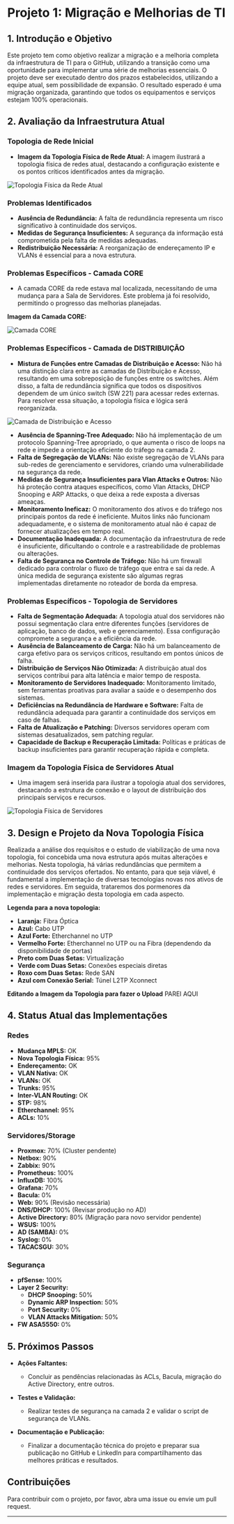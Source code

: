 # Projeto 1: Migração e Melhorias de TI

## 1. Introdução e Objetivo

Este projeto tem como objetivo realizar a migração e a melhoria completa da infraestrutura de TI para o GitHub, utilizando a transição como uma oportunidade para implementar uma série de melhorias essenciais. O projeto deve ser executado dentro dos prazos estabelecidos, utilizando a equipe atual, sem possibilidade de expansão. O resultado esperado é uma migração organizada, garantindo que todos os equipamentos e serviços estejam 100% operacionais.

## 2. Avaliação da Infraestrutura Atual

### Topologia de Rede Inicial

- **Imagem da Topologia Física de Rede Atual:** A imagem ilustrará a topologia física de redes atual, destacando a configuração existente e os pontos críticos identificados antes da migração.

![Topologia Física da Rede Atual](imagens/TopologiaInicialProjetoGitHub-Page-1.jpg)

### Problemas Identificados

- **Ausência de Redundância:** A falta de redundância representa um risco significativo à continuidade dos serviços.
- **Medidas de Segurança Insuficientes:** A segurança da informação está comprometida pela falta de medidas adequadas.
- **Redistribuição Necessária:** A reorganização de endereçamento IP e VLANs é essencial para a nova estrutura.

### Problemas Específicos - Camada CORE

- A camada CORE da rede estava mal localizada, necessitando de uma mudança para a Sala de Servidores. Este problema já foi resolvido, permitindo o progresso das melhorias planejadas.

**Imagem da Camada CORE:** 

![Camada CORE](imagens/Core.png)

### Problemas Específicos - Camada de DISTRIBUIÇÃO

- **Mistura de Funções entre Camadas de Distribuição e Acesso:** Não há uma distinção clara entre as camadas de Distribuição e Acesso, resultando em uma sobreposição de funções entre os switches. Além disso, a falta de redundância significa que todos os dispositivos dependem de um único switch (SW 221) para acessar redes externas. Para resolver essa situação, a topologia física e lógica será reorganizada.

![Camada de Distribuição e Acesso](imagens/distribuicao-acesso.png)

- **Ausência de Spanning-Tree Adequado:** Não há implementação de um protocolo Spanning-Tree apropriado, o que aumenta o risco de loops na rede e impede a orientação eficiente do tráfego na camada 2.
- **Falta de Segregação de VLANs:** Não existe segregação de VLANs para sub-redes de gerenciamento e servidores, criando uma vulnerabilidade na segurança da rede.
- **Medidas de Segurança Insuficientes para Vlan Attacks e Outros:** Não há proteção contra ataques específicos, como Vlan Attacks, DHCP Snooping e ARP Attacks, o que deixa a rede exposta a diversas ameaças.
- **Monitoramento Ineficaz:** O monitoramento dos ativos e do tráfego nos principais pontos da rede é ineficiente. Muitos links não funcionam adequadamente, e o sistema de monitoramento atual não é capaz de fornecer atualizações em tempo real.
- **Documentação Inadequada:** A documentação da infraestrutura de rede é insuficiente, dificultando o controle e a rastreabilidade de problemas ou alterações.
- **Falta de Segurança no Controle de Tráfego:** Não há um firewall dedicado para controlar o fluxo de tráfego que entra e sai da rede. A única medida de segurança existente são algumas regras implementadas diretamente no roteador de borda da empresa.

### Problemas Específicos - Topologia de Servidores

- **Falta de Segmentação Adequada:** A topologia atual dos servidores não possui segmentação clara entre diferentes funções (servidores de aplicação, banco de dados, web e gerenciamento). Essa configuração compromete a segurança e a eficiência da rede.
- **Ausência de Balanceamento de Carga:** Não há um balanceamento de carga efetivo para os serviços críticos, resultando em pontos únicos de falha.
- **Distribuição de Serviços Não Otimizada:** A distribuição atual dos serviços contribui para alta latência e maior tempo de resposta.
- **Monitoramento de Servidores Inadequado:** Monitoramento limitado, sem ferramentas proativas para avaliar a saúde e o desempenho dos sistemas.
- **Deficiências na Redundância de Hardware e Software:** Falta de redundância adequada para garantir a continuidade dos serviços em caso de falhas.
- **Falta de Atualização e Patching:** Diversos servidores operam com sistemas desatualizados, sem patching regular.
- **Capacidade de Backup e Recuperação Limitada:** Políticas e práticas de backup insuficientes para garantir recuperação rápida e completa.

### Imagem da Topologia Física de Servidores Atual

- Uma imagem será inserida para ilustrar a topologia atual dos servidores, destacando a estrutura de conexão e o layout de distribuição dos principais serviços e recursos.

![Topologia Física de Servidores](imagens/ServersOLD.jpg)

## 3. Design e Projeto da Nova Topologia Física

Realizada a análise dos requisitos e o estudo de viabilização de uma nova topologia, foi concebida uma nova estrutura após muitas alterações e melhorias. Nesta topologia, há várias redundâncias que permitem a continuidade dos serviços ofertados. No entanto, para que seja viável, é fundamental a implementação de diversas tecnologias novas nos ativos de redes e servidores. Em seguida, trataremos dos pormenores da implementação e migração desta topologia em cada aspecto.

**Legenda para a nova topologia:**
- **Laranja:** Fibra Óptica  
- **Azul:** Cabo UTP  
- **Azul Forte:** Etherchannel no UTP  
- **Vermelho Forte:** Etherchannel no UTP ou na Fibra (dependendo da disponibilidade de portas)  
- **Preto com Duas Setas:** Virtualização  
- **Verde com Duas Setas:** Conexões especiais diretas  
- **Roxo com Duas Setas:** Rede SAN  
- **Azul com Conexão Serial:** Túnel L2TP Xconnect  

**Editando a Imagem da Topologia para fazer o Upload** PAREI AQUI

## 4. Status Atual das Implementações

### Redes

- **Mudança MPLS:** OK
- **Nova Topologia Física:** 95%
- **Endereçamento:** OK
- **VLAN Nativa:** OK
- **VLANs:** OK
- **Trunks:** 95%
- **Inter-VLAN Routing:** OK
- **STP:** 98%
- **Etherchannel:** 95%
- **ACLs:** 10%

### Servidores/Storage

- **Proxmox:** 70% (Cluster pendente)
- **Netbox:** 90%
- **Zabbix:** 90%
- **Prometheus:** 100%
- **InfluxDB:** 100%
- **Grafana:** 70%
- **Bacula:** 0%
- **Web:** 90% (Revisão necessária)
- **DNS/DHCP:** 100% (Revisar produção no AD)
- **Active Directory:** 80% (Migração para novo servidor pendente)
- **WSUS:** 100%
- **AD (SAMBA):** 0%
- **Syslog:** 0%
- **TACACSGU:** 30%

### Segurança

- **pfSense:** 100%
- **Layer 2 Security:**
  - **DHCP Snooping:** 50%
  - **Dynamic ARP Inspection:** 50%
  - **Port Security:** 0%
  - **VLAN Attacks Mitigation:** 50%
- **FW ASA5550:** 0%

## 5. Próximos Passos

- **Ações Faltantes:**  
  - Concluir as pendências relacionadas às ACLs, Bacula, migração do Active Directory, entre outros.
  
- **Testes e Validação:**  
  - Realizar testes de segurança na camada 2 e validar o script de segurança de VLANs.

- **Documentação e Publicação:**  
  - Finalizar a documentação técnica do projeto e preparar sua publicação no GitHub e LinkedIn para compartilhamento das melhores práticas e resultados.

## Contribuições

Para contribuir com o projeto, por favor, abra uma issue ou envie um pull request.

---

